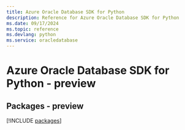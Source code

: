 ```yaml
---
title: Azure Oracle Database SDK for Python
description: Reference for Azure Oracle Database SDK for Python
ms.date: 09/17/2024
ms.topic: reference
ms.devlang: python
ms.service: oracledatabase
---
```

# Azure Oracle Database SDK for Python - preview
## Packages - preview
[!INCLUDE [packages](oracle-database-index.md)]
